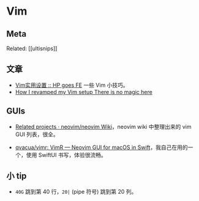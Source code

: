 Vim
===

## Meta

Related: [[ultisnips]]

## 文章

- [Vim实用设置 :: HP goes FE](https://www.hikerpig.cn/2014-05-30-Vim%E5%AE%9E%E7%94%A8%E8%AE%BE%E7%BD%AE/) 一些 Vim 小技巧。
- [How I revamped my Vim setup There is no magic here](https://alex.dzyoba.com/blog/vim-revamp/)


## GUIs

- [Related projects · neovim/neovim Wiki](https://github.com/neovim/neovim/wiki/Related-projects)，neovim wiki 中整理出来的 vim GUI 列表，很全。 

- [qvacua/vimr: VimR — Neovim GUI for macOS in Swift](https://github.com/qvacua/vimr)，我自己在用的一个，使用 SwiftUI 书写，体验很流畅。

## 小 tip

- `40G` 跳到第 40 行，`20|`  (pipe 符号) 跳到第 20 列。